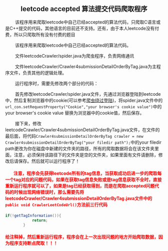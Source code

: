 ## <center>leetcode accepted 算法提交代码爬取程序</center>


&#160; &#160; &#160; &#160; 该程序用来爬取leetcode中自己已经accepted的算法代码，只爬取C语言或是C++提交的代码，其他语言的目前还不支持。还有，由于本人leetcode没有付费，所以只爬取所有没有付费的题目

&#160; &#160; &#160; &#160; 该程序用来爬取leetcode中自己已经accepted的算法代码。


&#160; &#160; &#160; &#160; 文件leetcodeCrawler/spider.java为爬虫程序，负责网络通讯

&#160; &#160; &#160; &#160; 文件leetcodeCrawler/Crawler4submissionDetailOrderByTag.java为主程序文件，负责其他的逻辑处理。

&#160; &#160; &#160; &#160;
运行程序时，需要先修改两个部分的代码：

&#160; &#160; &#160; &#160; 首先修改leetcodeCrawler/spider.java文件，先通过浏览器登陆到leetcode中，然后复制浏览器中的cookie(可以参考<a href="http://liubigbin.github.io/2016/02/24/%E7%88%AC%E8%99%AB%E7%BB%95%E8%BF%87%E7%99%BB%E9%99%86%E6%96%B9%E6%B3%95/">爬虫绕过登陆</a>)，将spider.java文件中的`url_con.setRequestProperty("Cookie","your browser's cookie value")`中的your browser's cookie value 替换为浏览器中的cookie值，然后保存。

&#160; &#160; &#160; &#160; 接下来，修改leetcodeCrawler/Crawler4submissionDetailOrderByTag.java文件，在文件的最后面，将代码`Crawler4submissionDetailOrderByTag crawler = new Crawler4submissionDetailOrderByTag("your filedir path");`中的your filedir path更改为你在磁盘中新建的文件夹的路径，所有的爬取数据将会在该文件夹里面，注意，必须保持该路径下的文件夹是空的文件夹，如果里面有文件请删除，修改后请保存。然后就可以运行程序了！

#### &#160; &#160; &#160; &#160; <font color=red>注意，程序会先获得leetcode所有的tag信息，当获取成功后进一步的爬取每一个tag对应的问题代码，如果在获取tag信息失败或是tag信息获取不全时，直接重新运行程序就可以了，如果是tag已经获取得到，而是在爬取accepted问题代码的时候出现网络错误时，那么需要先将leetcodeCrawler/Crawler4submissionDetailOrderByTag.java文件中的 `public void CrawlerLeetCodeUrl()`方法前三行代码</font>
```java
if(!getTagInformation()){
			return;
		}
```
#### <font color=red>给注释掉，然后重新运行程序，程序会在上一次出现问题的地方开始爬取数据，因为程序支持断点爬取！！！</font>
